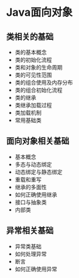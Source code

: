 # Java面向对象

## 类相关的基础

- 类的基本概念
- 类的初始化流程
- 类和对象的生命周期
- 类的可见性范围
- 类的组合使用及内存分布
- 类的组合初始化流程
- 类的继承
- 类继承加载过程
- 类加载机制
- 常用基础类

## 面向对象相关基础

- 基本概念
- 多态与动态绑定
- 动态绑定与静态绑定
- 重载和重写
- 继承的多面性
- 如何正确使用继承
- 接口与抽象类
- 内部类

## 异常相关基础

- 异常类基础
- 如何处理异常
- 断言
- 如何正确使用异常